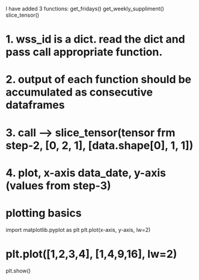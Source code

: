 I have added 3 functions:
get_fridays()
get_weekly_suppliment()
slice_tensor()
# 1. wss_id is a dict. read the dict and pass call appropriate function.
# 2. output of each function should be accumulated as consecutive dataframes
# 3. call --> slice_tensor(tensor frm step-2, [0, 2, 1], [data.shape[0], 1, 1])
# 4. plot, x-axis data_date, y-axis (values from step-3)


# plotting basics
import matplotlib.pyplot as plt
plt.plot(x-axis, y-axis, lw=2)
# plt.plot([1,2,3,4], [1,4,9,16], lw=2)
plt.show()
